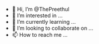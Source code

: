 - 👋 Hi, I’m @ThePreethul
- 👀 I’m interested in ...
- 🌱 I’m currently learning ...
- 💞️ I’m looking to collaborate on ...
- 📫 How to reach me ...

<!---
ThePreethul/ThePreethul is a ✨ special ✨ repository because its `README.md` (this file) appears on your GitHub profile.
You can click the Preview link to take a look at your changes.
--->
